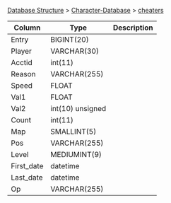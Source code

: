 [Database Structure](Database-Structure) > [Character-Database](Character-Database) > [cheaters](cheaters)

Column | Type | Description
--- | --- | ---
Entry | BIGINT(20) | 
Player | VARCHAR(30) | 
Acctid | int(11) | 
Reason | VARCHAR(255) | 
Speed | FLOAT | 
Val1 | FLOAT | 
Val2 | int(10) unsigned | 
Count | int(11) | 
Map | SMALLINT(5) | 
Pos | VARCHAR(255) | 
Level | MEDIUMINT(9) | 
First_date | datetime | 
Last_date | datetime | 
Op | VARCHAR(255) | 
